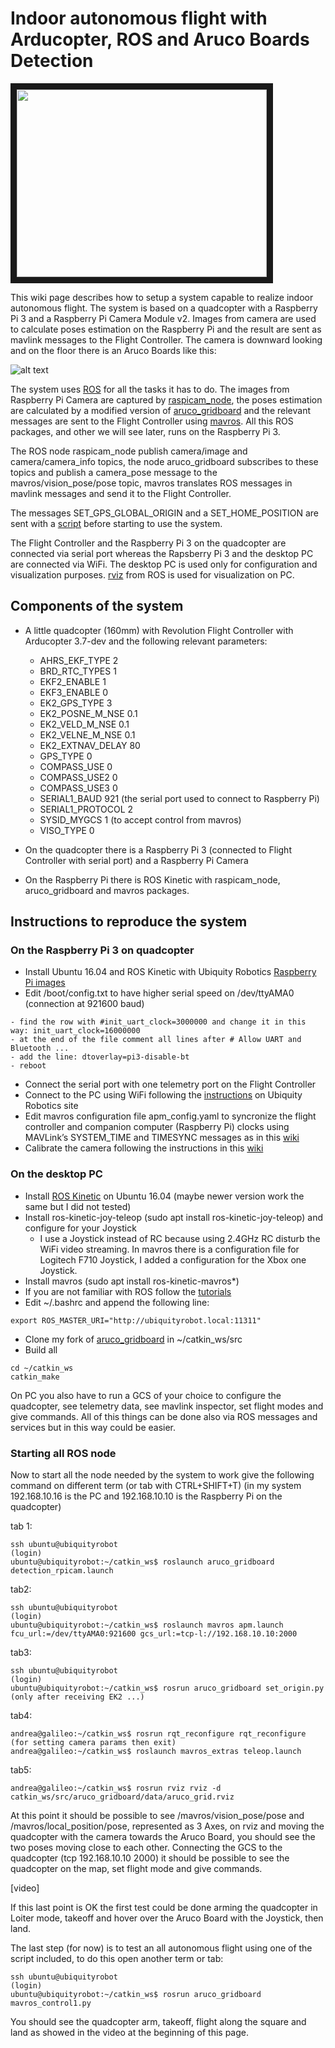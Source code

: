 # Indoor autonomous flight with Arducopter, ROS and Aruco Boards Detection

<a href="http://www.youtube.com/watch?feature=player_embedded&v=dYhvNhqobVg" target="_blank"><img src="http://img.youtube.com/vi/dYhvNhqobVg/0.jpg" 
alt="" width="400" height="300" border="10" /></a>

This wiki page describes how to setup a system capable to realize indoor autonomous flight.
The system is based on a quadcopter with a Raspberry Pi 3 and a Raspberry Pi Camera Module v2. Images from camera are used to calculate poses estimation on the Raspberry Pi and the result are sent as mavlink messages to the Flight Controller.
The camera is downward looking and on the floor there is an Aruco Boards like this:

![alt text](https://discuss.ardupilot.org/uploads/default/original/3X/9/2/925b791aa83d644afaa14cf1c103b32a0875a72e.png "")

The system uses [ROS](http://www.ros.org/) for all the tasks it has to do. The images from Raspberry Pi Camera are captured by [raspicam_node](https://github.com/UbiquityRobotics/raspicam_node), the poses estimation are calculated by a modified version of [aruco_gridboard](https://github.com/anbello/aruco_gridboard) and the relevant messages are sent to the Flight Controller using [mavros](http://wiki.ros.org/mavros). All this ROS packages, and other we will see later, runs on the Raspberry Pi 3.

The ROS node raspicam_node publish camera/image and camera/camera_info topics, the node aruco_gridboard subscribes to these topics and publish a camera_pose message to the mavros/vision_pose/pose topic, mavros translates ROS messages in mavlink messages and send it to the Flight Controller.

The messages SET_GPS_GLOBAL_ORIGIN and a SET_HOME_POSITION are sent with a [script](https://github.com/anbello/aruco_gridboard/blob/master/script/set_origin.py) before starting to use the system. 

The Flight Controller and the Raspberry Pi 3 on the quadcopter are connected via serial port whereas the Rapsberry Pi 3 and the desktop PC are connected via WiFi. The desktop PC is used only for configuration and visualization purposes. [rviz](http://wiki.ros.org/rviz) from ROS is used for visualization on PC.

## Components of the system

- A little quadcopter (160mm) with Revolution Flight Controller with Arducopter 3.7-dev and the following relevant parameters:
  - AHRS_EKF_TYPE 2
  - BRD_RTC_TYPES 1
  - EKF2_ENABLE 1
  - EKF3_ENABLE 0
  - EK2_GPS_TYPE 3
  - EK2_POSNE_M_NSE 0.1
  - EK2_VELD_M_NSE 0.1
  - EK2_VELNE_M_NSE 0.1
  - EK2_EXTNAV_DELAY 80
  - GPS_TYPE 0
  - COMPASS_USE 0
  - COMPASS_USE2 0
  - COMPASS_USE3 0
  - SERIAL1_BAUD 921   (the serial port used to connect to Raspberry Pi)
  - SERIAL1_PROTOCOL 2
  - SYSID_MYGCS 1   (to accept control from mavros)
  - VISO_TYPE 0
	
- On the quadcopter there is a Raspberry Pi 3 (connected to Flight Controller with serial port) and a Raspberry Pi Camera
- On the Raspberry Pi there is ROS Kinetic with raspicam_node, aruco_gridboard and mavros packages.

## Instructions to reproduce the system

### On the Raspberry Pi 3 on quadcopter
- Install Ubuntu 16.04 and ROS Kinetic with Ubiquity Robotics [Raspberry Pi images](https://downloads.ubiquityrobotics.com/pi.html)
- Edit /boot/config.txt to have higher serial speed on /dev/ttyAMA0 (connection at 921600 baud)
```
- find the row with #init_uart_clock=3000000 and change it in this way: init_uart_clock=16000000
- at the end of the file comment all lines after # Allow UART and Bluetooth ...
- add the line: dtoverlay=pi3-disable-bt
- reboot
```
- Connect the serial port with one telemetry port on the Flight Controller
- Connect to the PC using WiFi following the [instructions](https://learn.ubiquityrobotics.com/connect_network) on Ubiquity Robotics site
- Edit mavros configuration file apm_config.yaml to syncronize the flight controller and companion computer (Raspberry Pi) clocks using MAVLink’s SYSTEM_TIME and TIMESYNC messages as in this [wiki](http://ardupilot.org/dev/docs/ros-timesync.html)
- Calibrate the camera following the instructions in this [wiki](http://wiki.ros.org/camera_calibration/Tutorials/MonocularCalibration)

### On the desktop PC
- Install [ROS Kinetic](http://wiki.ros.org/kinetic/Installation/Ubuntu) on Ubuntu 16.04 (maybe newer version work the same but I did not tested)
- Install ros-kinetic-joy-teleop (sudo apt install ros-kinetic-joy-teleop) and configure for your Joystick
  - I use a Joystick instead of RC because using 2.4GHz RC disturb the WiFi video streaming. In mavros there is a configuration file for Logitech F710 Joystick, I added a configuration for the Xbox one Joystick.
- Install mavros (sudo apt install ros-kinetic-mavros*)
- If you are not familiar with ROS follow the [tutorials](http://wiki.ros.org/ROS/Tutorials)
- Edit ~/.bashrc and append the following line:
```
export ROS_MASTER_URI="http://ubiquityrobot.local:11311"
```
- Clone my fork of [aruco_gridboard](https://github.com/anbello/aruco_gridboard) in ~/catkin_ws/src
- Build all
```
cd ~/catkin_ws
catkin_make
```

On PC you also have to run a GCS of your choice to configure the quadcopter, see telemetry data, see mavlink inspector, set flight modes and give commands. All of this things can be done also via ROS messages and services but in this way could be easier.

### Starting all ROS node
Now to start all the node needed by the system to work give the following command on different term (or tab with CTRL+SHIFT+T)
(in my system 192.168.10.16 is the PC and 192.168.10.10 is the Raspberry Pi on the quadcopter)

tab 1:
```
ssh ubuntu@ubiquityrobot
(login)
ubuntu@ubiquityrobot:~/catkin_ws$ roslaunch aruco_gridboard detection_rpicam.launch
```

tab2:
```
ssh ubuntu@ubiquityrobot
(login)
ubuntu@ubiquityrobot:~/catkin_ws$ roslaunch mavros apm.launch fcu_url:=/dev/ttyAMA0:921600 gcs_url:=tcp-l://192.168.10.10:2000
```

tab3:
```
ssh ubuntu@ubiquityrobot
(login)
ubuntu@ubiquityrobot:~/catkin_ws$ rosrun aruco_gridboard set_origin.py (only after receiving EK2 ...)
```

tab4:
```
andrea@galileo:~/catkin_ws$ rosrun rqt_reconfigure rqt_reconfigure (for setting camera params then exit)
andrea@galileo:~/catkin_ws$ roslaunch mavros_extras teleop.launch
```

tab5:
```
andrea@galileo:~/catkin_ws$ rosrun rviz rviz -d catkin_ws/src/aruco_gridboard/data/aruco_grid.rviz
```

At this point it should be possible to see /mavros/vision_pose/pose and /mavros/local_position/pose, represented as 3 Axes, on rviz and moving the quadcopter with the camera towards the Aruco Board, you should see the two poses moving close to each other. Connecting the GCS to the quadcopter (tcp 192.168.10.10 2000) it should be possible to see the quadcopter on the map, set flight mode and give commands.

[video]

If this last point is OK the first test could be done arming the quadcopter in Loiter mode, takeoff and hover over the Aruco Board with the Joystick, then land.

The last step (for now) is to test an all autonomous flight using one of the script included, to do this open another term or tab:
```
ssh ubuntu@ubiquityrobot
(login)
ubuntu@ubiquityrobot:~/catkin_ws$ rosrun aruco_gridboard mavros_control1.py 
```
You should see the quadcopter arm, takeoff, flight along the square and land as showed in the video at the beginning of this page.
